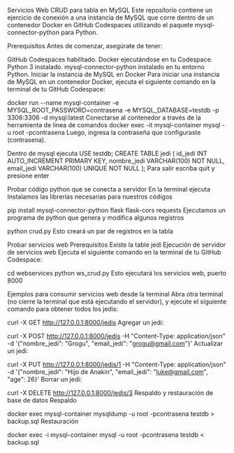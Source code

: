 Servicios Web CRUD para tabla en MySQL
Este repositorio contiene un ejercicio de conexión a una instancia de MySQL que corre dentro de un contenedor Docker en GitHub Codespaces utilizando el paquete mysql-connector-python para Python.

Prerequisitos
Antes de comenzar, asegúrate de tener:

GitHub Codespaces habilitado.
Docker ejecutándose en tu Codespace.
Python 3 instalado.
mysql-connector-python instalado en tu entorno Python.
Iniciar la instancia de MySQL en Docker
Para iniciar una instancia de MySQL en un contenedor Docker, ejecuta el siguiente comando en la terminal de tu GitHub Codespace:

docker run --name mysql-container -e MYSQL_ROOT_PASSWORD=contrasena -e MYSQL_DATABASE=testdb -p 3306:3306 -d mysql:latest
Conectarse al contenedor a través de la herramienta de linea de comandos
docker exec -it mysql-container mysql -u root -pcontrasena
Luego, ingresa la contraseña que configuraste (contrasena).

Dentro de mysql ejecuta
USE testdb;
CREATE TABLE jedi (
    id_jedi INT AUTO_INCREMENT PRIMARY KEY,
    nombre_jedi VARCHAR(100) NOT NULL,
    email_jedi VARCHAR(100) UNIQUE NOT NULL
);
Para salir escriba quit y presione enter

Probar código python que se conecta a servidor
En la terminal ejecuta
Instalamos las librerías necesarias para nuestros códigos

pip install mysql-connector-python flask flask-cors requests
Ejecutamos un programa de python que genera y modifica algunos registros

python crud.py
Esto creará un par de registros en la tabla

Probar servicios web
Prerequisitos
Existe la table jedi
Ejecución de servidor de servicios web
Ejecuta el siguiente comando en la terminal de tu GitHub Codespace:

cd webservices
python ws_crud.py
Esto ejecutará los servicios web, puerto 8000

Ejemplos para consumir servicios web desde la terminal
Abra otra terminal (no cierre la terminal que está ejecutando el servidor), y ejecute el siguiente comando para obtener todos los jedis:

curl -X GET http://127.0.0.1:8000/jedis
Agregar un jedi:

curl -X POST http://127.0.0.1:8000/jedis -H "Content-Type: application/json" -d '{"nombre_jedi": "Grogu", "email_jedi": "grogu@gmail.com"}'
Actualizar un jedi:

curl -X PUT http://127.0.0.1:8000/jedis/1 -H "Content-Type: application/json" -d '{"nombre_jedi": "Hijo de Anakin", "email_jedi": "luke@gmail.com", "age": 26}'
Borrar un jedi:

curl -X DELETE http://127.0.0.1:8000/jedis/3
Respaldo y restauración de base de datos
Respaldo

docker exec mysql-container mysqldump -u root -pcontrasena testdb > backup.sql
Restauración

docker exec -i mysql-container mysql -u root -pcontrasena testdb < backup.sql

